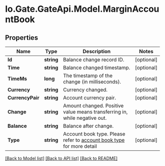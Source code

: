 
# Io.Gate.GateApi.Model.MarginAccountBook

## Properties

Name | Type | Description | Notes
------------ | ------------- | ------------- | -------------
**Id** | **string** | Balance change record ID. | [optional] 
**Time** | **string** | Balance changed timestamp. | [optional] 
**TimeMs** | **long** | The timestamp of the change (in milliseconds). | [optional] 
**Currency** | **string** | Currency changed. | [optional] 
**CurrencyPair** | **string** | Account currency pair. | [optional] 
**Change** | **string** | Amount changed. Positive value means transferring in, while negative out. | [optional] 
**Balance** | **string** | Balance after change. | [optional] 
**Type** | **string** | Account book type. Please refer to [account book type](#accountbook-type) for more detail | [optional] 

[[Back to Model list]](../README.md#documentation-for-models)
[[Back to API list]](../README.md#documentation-for-api-endpoints)
[[Back to README]](../README.md)
